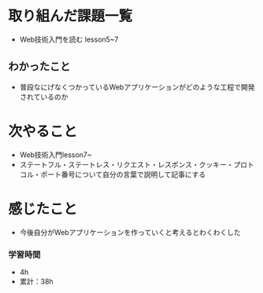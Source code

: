 # 取り組んだ課題一覧
- Web技術入門を読む lesson5~7

## わかったこと
- 普段なにげなくつかっているWebアプリケーションがどのような工程で開発されているのか

# 次やること
- Web技術入門lesson7~
- ステートフル・ステートレス・リクエスト・レスポンス・クッキー・プロトコル・ポート番号について自分の言葉で説明して記事にする

# 感じたこと
- 今後自分がWebアプリケーションを作っていくと考えるとわくわくした

### 学習時間
- 4h
- 累計：38h

